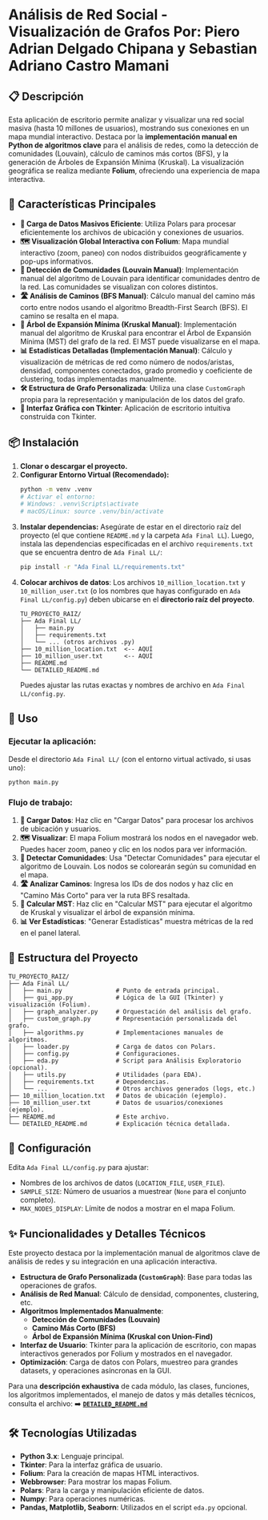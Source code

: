 # Análisis de Red Social - Visualización de Grafos Por: Piero Adrian Delgado Chipana y Sebastian Adriano Castro Mamani

## 📋 Descripción

Esta aplicación de escritorio permite analizar y visualizar una red social masiva (hasta 10 millones de usuarios), mostrando sus conexiones en un mapa mundial interactivo. Destaca por la **implementación manual en Python de algoritmos clave** para el análisis de redes, como la detección de comunidades (Louvain), cálculo de caminos más cortos (BFS), y la generación de Árboles de Expansión Mínima (Kruskal). La visualización geográfica se realiza mediante **Folium**, ofreciendo una experiencia de mapa interactiva.

## 🚀 Características Principales

- **📁 Carga de Datos Masivos Eficiente**: Utiliza Polars para procesar eficientemente los archivos de ubicación y conexiones de usuarios.
- **🗺️ Visualización Global Interactiva con Folium**: Mapa mundial interactivo (zoom, paneo) con nodos distribuidos geográficamente y pop-ups informativos.
- **👥 Detección de Comunidades (Louvain Manual)**: Implementación manual del algoritmo de Louvain para identificar comunidades dentro de la red. Las comunidades se visualizan con colores distintos.
- **🛣️ Análisis de Caminos (BFS Manual)**: Cálculo manual del camino más corto entre nodos usando el algoritmo Breadth-First Search (BFS). El camino se resalta en el mapa.
- **🌳 Árbol de Expansión Mínima (Kruskal Manual)**: Implementación manual del algoritmo de Kruskal para encontrar el Árbol de Expansión Mínima (MST) del grafo de la red. El MST puede visualizarse en el mapa.
- **📊 Estadísticas Detalladas (Implementación Manual)**: Cálculo y visualización de métricas de red como número de nodos/aristas, densidad, componentes conectados, grado promedio y coeficiente de clustering, todas implementadas manualmente.
- **🛠️ Estructura de Grafo Personalizada**: Utiliza una clase `CustomGraph` propia para la representación y manipulación de los datos del grafo.
- **🎨 Interfaz Gráfica con Tkinter**: Aplicación de escritorio intuitiva construida con Tkinter.

## 📦 Instalación

1.  **Clonar o descargar el proyecto.**
2.  **Configurar Entorno Virtual (Recomendado):**
    ```bash
    python -m venv .venv
    # Activar el entorno:
    # Windows: .venv\Scripts\activate
    # macOS/Linux: source .venv/bin/activate
    ```
3.  **Instalar dependencias:**
    Asegúrate de estar en el directorio raíz del proyecto (el que contiene `README.md` y la carpeta `Ada Final LL`). Luego, instala las dependencias especificadas en el archivo `requirements.txt` que se encuentra dentro de `Ada Final LL/`:
    ```bash
    pip install -r "Ada Final LL/requirements.txt"
    ```
4.  **Colocar archivos de datos**:
    Los archivos `10_million_location.txt` y `10_million_user.txt` (o los nombres que hayas configurado en `Ada Final LL/config.py`) deben ubicarse en el **directorio raíz del proyecto**.
    ```
    TU_PROYECTO_RAIZ/
    ├── Ada Final LL/
    │   ├── main.py
    │   ├── requirements.txt
    │   └── ... (otros archivos .py)
    ├── 10_million_location.txt  <-- AQUÍ
    ├── 10_million_user.txt      <-- AQUÍ
    ├── README.md
    └── DETAILED_README.md
    ```
    Puedes ajustar las rutas exactas y nombres de archivo en `Ada Final LL/config.py`.

## 🎯 Uso

### Ejecutar la aplicación:
Desde el directorio `Ada Final LL/` (con el entorno virtual activado, si usas uno):
```bash
python main.py
```

### Flujo de trabajo:

1.  **📁 Cargar Datos**: Haz clic en "Cargar Datos" para procesar los archivos de ubicación y usuarios.
2.  **🗺️ Visualizar**: El mapa Folium mostrará los nodos en el navegador web. Puedes hacer zoom, paneo y clic en los nodos para ver información.
3.  **👥 Detectar Comunidades**: Usa "Detectar Comunidades" para ejecutar el algoritmo de Louvain. Los nodos se colorearán según su comunidad en el mapa.
4.  **🛣️ Analizar Caminos**: Ingresa los IDs de dos nodos y haz clic en "Camino Más Corto" para ver la ruta BFS resaltada.
5.  **🌳 Calcular MST**: Haz clic en "Calcular MST" para ejecutar el algoritmo de Kruskal y visualizar el árbol de expansión mínima.
6.  **📊 Ver Estadísticas**: "Generar Estadísticas" muestra métricas de la red en el panel lateral.

## 📁 Estructura del Proyecto

```
TU_PROYECTO_RAIZ/
├── Ada Final LL/
│   ├── main.py               # Punto de entrada principal.
│   ├── gui_app.py            # Lógica de la GUI (Tkinter) y visualización (Folium).
│   ├── graph_analyzer.py     # Orquestación del análisis del grafo.
│   ├── custom_graph.py       # Representación personalizada del grafo.
│   ├── algorithms.py         # Implementaciones manuales de algoritmos.
│   ├── loader.py             # Carga de datos con Polars.
│   ├── config.py             # Configuraciones.
│   ├── eda.py                # Script para Análisis Exploratorio (opcional).
│   ├── utils.py              # Utilidades (para EDA).
│   ├── requirements.txt      # Dependencias.
│   └── ...                   # Otros archivos generados (logs, etc.)
├── 10_million_location.txt   # Datos de ubicación (ejemplo).
├── 10_million_user.txt       # Datos de usuarios/conexiones (ejemplo).
├── README.md                 # Este archivo.
└── DETAILED_README.md        # Explicación técnica detallada.
```

## 🔧 Configuración

Edita `Ada Final LL/config.py` para ajustar:
- Nombres de los archivos de datos (`LOCATION_FILE`, `USER_FILE`).
- `SAMPLE_SIZE`: Número de usuarios a muestrear (`None` para el conjunto completo).
- `MAX_NODES_DISPLAY`: Límite de nodos a mostrar en el mapa Folium.

## ✨ Funcionalidades y Detalles Técnicos

Este proyecto destaca por la implementación manual de algoritmos clave de análisis de redes y su integración en una aplicación interactiva.

- **Estructura de Grafo Personalizada (`CustomGraph`)**: Base para todas las operaciones de grafos.
- **Análisis de Red Manual**: Cálculo de densidad, componentes, clustering, etc.
- **Algoritmos Implementados Manualmente**:
    - **Detección de Comunidades (Louvain)**
    - **Camino Más Corto (BFS)**
    - **Árbol de Expansión Mínima (Kruskal con Union-Find)**
- **Interfaz de Usuario**: Tkinter para la aplicación de escritorio, con mapas interactivos generados por Folium y mostrados en el navegador.
- **Optimización**: Carga de datos con Polars, muestreo para grandes datasets, y operaciones asíncronas en la GUI.

Para una **descripción exhaustiva** de cada módulo, las clases, funciones, los algoritmos implementados, el manejo de datos y más detalles técnicos, consulta el archivo:
➡️ **[`DETAILED_README.md`](DETAILED_README.md)**

## 🛠️ Tecnologías Utilizadas

- **Python 3.x**: Lenguaje principal.
- **Tkinter**: Para la interfaz gráfica de usuario.
- **Folium**: Para la creación de mapas HTML interactivos.
- **Webbrowser**: Para mostrar los mapas Folium.
- **Polars**: Para la carga y manipulación eficiente de datos.
- **Numpy**: Para operaciones numéricas.
- **Pandas, Matplotlib, Seaborn**: Utilizados en el script `eda.py` opcional.
